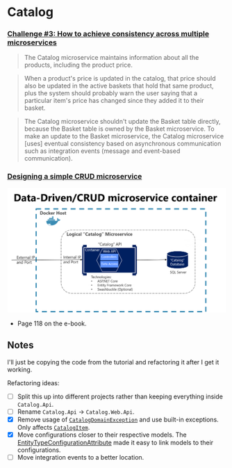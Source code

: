 # Catalog

### [Challenge #3: How to achieve consistency across multiple microservices](https://learn.microsoft.com/en-us/dotnet/architecture/microservices/architect-microservice-container-applications/distributed-data-management#challenge-3-how-to-achieve-consistency-across-multiple-microservices)

> The Catalog microservice maintains information about all the products, including the product price.

> When a product's price is updated in the catalog, that price should also be updated in the active baskets that hold that same product, plus the system should probably warn the user saying that a particular item's price has changed since they added it to their basket.

> The Catalog microservice shouldn't update the Basket table directly, because the Basket table is owned by the Basket microservice. To make an update to the Basket microservice, the Catalog microservice [uses] eventual consistency based on asynchronous communication such as integration events (message and event-based communication).

### [Designing a simple CRUD microservice](https://learn.microsoft.com/en-us/dotnet/architecture/microservices/multi-container-microservice-net-applications/data-driven-crud-microservice#designing-a-simple-crud-microservice)

![Catalog microservice](../../img/logical-catalog-microservice.png)

- Page 118 on the e-book.

## Notes

I'll just be copying the code from the tutorial and refactoring it after I get it working. 

Refactoring ideas:

- [ ] Split this up into different projects rather than keeping everything inside `Catalog.Api`.
- [ ] Rename `Catalog.Api` -> `Catalog.Web.Api`.
- [x] Remove usage of [`CatalogDomainException`](https://github.com/dotnet-architecture/eShopOnContainers/blob/8438a6a652ce7db4e271e7cd47071fc4d58fdb8c/src/Services/Catalog/Catalog.API/Infrastructure/Exceptions/CatalogDomainException.cs) and use built-in exceptions. Only affects [`CatalogItem`](https://github.com/dotnet-architecture/eShopOnContainers/blob/8438a6a652ce7db4e271e7cd47071fc4d58fdb8c/src/Services/Catalog/Catalog.API/Model/CatalogItem.cs#L59).
- [x] Move configurations closer to their respective models. The [EntityTypeConfigurationAttribute](https://learn.microsoft.com/en-us/dotnet/api/microsoft.entityframeworkcore.entitytypeconfigurationattribute?view=efcore-8.0) made it easy to link models to their configurations.
- [ ] Move integration events to a better location.
